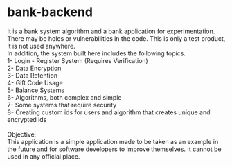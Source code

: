 # bank-backend

It is a bank system algorithm and a bank application for experimentation. There may be holes or vulnerabilities in the code. This is only a test product, it is not used anywhere. <br>In addition, the system built here includes the following topics.
<br>
1- Login - Register System (Requires Verification) <br>
2- Data Encryption<br>
3- Data Retention<br>
4- Gift Code Usage<br>
5- Balance Systems<br>
6- Algorithms, both complex and simple<br>
7- Some systems that require security<br>
8- Creating custom ids for users and algorithm that creates unique and encrypted ids<br>
<br>
Objective;<br>
This application is a simple application made to be taken as an example in the future and for software developers to improve themselves. It cannot be used in any official place.
